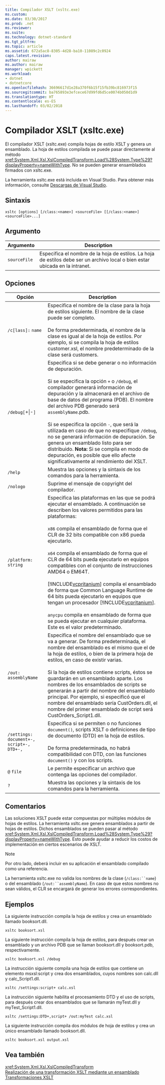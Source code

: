 ```yaml
---
title: Compilador XSLT (xsltc.exe)
ms.custom: 
ms.date: 03/30/2017
ms.prod: .net
ms.reviewer: 
ms.suite: 
ms.technology: dotnet-standard
ms.tgt_pltfrm: 
ms.topic: article
ms.assetid: 672a5ac8-8305-4d28-ba10-11089c2c0924
caps.latest.revision: 
author: mairaw
ms.author: mairaw
manager: wpickett
ms.workload:
- dotnet
- dotnetcore
ms.openlocfilehash: 36696617d1e28a370f6b15f15fb39bc816973f15
ms.sourcegitcommit: ba765893e3efcece67d99fd6d5ce0074b050d1d9
ms.translationtype: HT
ms.contentlocale: es-ES
ms.lasthandoff: 03/02/2018
---
```

# <a name="xslt-compiler-xsltcexe"></a>Compilador XSLT (xsltc.exe)
El compilador XSLT (xsltc.exe) compila hojas de estilo XSLT y genera un ensamblado. La hoja de estilos compilada se puede pasar directamente al método <xref:System.Xml.Xsl.XslCompiledTransform.Load%28System.Type%29?displayProperty=nameWithType>. No se pueden generar ensamblados firmados con xsltc.exe.  
  
 La herramienta xsltc.exe está incluida en Visual Studio. Para obtener más información, consulte [Descargas de Visual Studio](https://aka.ms/vsdownload?utm_source=mscom&utm_campaign=msdocs).  
  
## <a name="syntax"></a>Sintaxis  
  
```  
xsltc [options] [/class:<name>] <sourceFile> [[/class:<name>] <sourceFile>...]  
```  
  
## <a name="argument"></a>Argumento  
  
|Argumento|Description|  
|--------------|-----------------|  
|`sourceFile`|Especifica el nombre de la hoja de estilos. La hoja de estilos debe ser un archivo local o bien estar ubicada en la intranet.|  
  
## <a name="options"></a>Opciones  
  
|Opción|Description|  
|------------|-----------------|  
|`/c[lass]:` `name`|Especifica el nombre de la clase para la hoja de estilos siguiente. El nombre de la clase puede ser completo.<br /><br /> De forma predeterminada, el nombre de la clase es igual al de la hoja de estilos. Por ejemplo, si se compila la hoja de estilos customer.xsl, el nombre predeterminado de la clase será customers.|  
|`/debug[`+&#124;-`]`|Especifica si se debe generar o no información de depuración.<br /><br /> Si se especifica la opción `+` o `/debug`, el compilador generará información de depuración y la almacenará en el archivo de base de datos del programa (PDB). El nombre del archivo PDB generado será `assemblyName`.pdb.<br /><br /> Si se especifica la opción `-`, que será la utilizada en caso de que no especifique `/debug`, no se generará información de depuración. Se genera un ensamblado listo para ser distribuido. **Nota:** Si se compila en modo de depuración, es posible que ello afecte significativamente al rendimiento del XSLT.|  
|`/help`|Muestra las opciones y la sintaxis de los comandos para la herramienta.|  
|`/nologo`|Suprime el mensaje de copyright del compilador.|  
|`/platform:` `string`|Especifica las plataformas en las que se podrá ejecutar el ensamblado. A continuación se describen los valores permitidos para las plataformas:<br /><br /> `x86` compila el ensamblado de forma que el CLR de 32 bits compatible con x86 pueda ejecutarlo.<br /><br /> `x64` compila el ensamblado de forma que el CLR de 64 bits pueda ejecutarlo en equipos compatibles con el conjunto de instrucciones AMD64 o EM64T.<br /><br /> [!INCLUDE[vcpritanium](../../../../includes/vcpritanium-md.md)] compila el ensamblado de forma que Common Language Runtime de 64 bits pueda ejecutarlo en equipos que tengan un procesador [!INCLUDE[vcpritanium](../../../../includes/vcpritanium-md.md)].<br /><br /> `anycpu` compila en ensamblado de forma que se pueda ejecutar en cualquier plataforma. Este es el valor predeterminado.|  
|`/out:` `assemblyName`|Especifica el nombre del ensamblado que se va a generar. De forma predeterminada, el nombre del ensamblado es el mismo que el de la hoja de estilos, o bien de la primera hoja de estilos, en caso de existir varias.<br /><br /> Si la hoja de estilos contiene scripts, éstos se guardarán en un ensamblado aparte. Los nombres de los ensamblados de scripts se generarán a partir del nombre del ensamblado principal. Por ejemplo, si especificó que el nombre del ensamblado sería CustOrders.dll, el nombre del primer ensamblado de script será CustOrders_Script1.dll.|  
|`/settings:` `document+-, script+-, DTD+-,`|Especifica si se permiten o no funciones `document()`, scripts XSLT o definiciones de tipo de documento (DTD) en la hoja de estilos.<br /><br /> De forma predeterminada, no habrá compatibilidad con DTD, con las funciones `document()` y con los scripts.|  
|`@` `file`|Le permite especificar un archivo que contenga las opciones del compilador.|  
|`?`|Muestra las opciones y la sintaxis de los comandos para la herramienta.|  
  
## <a name="remarks"></a>Comentarios  
 Las soluciones XSLT puede estar compuestas por múltiples módulos de hojas de estilos. La herramienta xsltc.exe genera ensamblados a partir de hojas de estilos. Dichos ensamblados se pueden pasar al método <xref:System.Xml.Xsl.XslCompiledTransform.Load%28System.Type%29?displayProperty=nameWithType>. Esto puede ayudar a reducir los costos de implementación en ciertos escenarios de XSLT.  
  
> [!NOTE]
>  Por otro lado, deberá incluir en su aplicación el ensamblado compilado como una referencia.  
  
 La herramienta xsltc.exe no valida los nombres de la clase (`/class:``name`) o del ensamblado (`/out:``assemblyName`). En caso de que estos nombres no sean válidos, el CLR se encargará de generar los errores correspondientes.  
  
## <a name="examples"></a>Ejemplos  
 La siguiente instrucción compila la hoja de estilos y crea un ensamblado llamado booksort.dll.  
  
```  
xsltc booksort.xsl  
```  
  
 La siguiente instrucción compila la hoja de estilos, para después crear un ensamblado y un archivo PDB que se llaman booksort.dll y booksort.pdb, respectivamente.  
  
```  
xsltc booksort.xsl /debug  
```  
  
 La instrucción siguiente compila una hoja de estilos que contiene un elemento msxsl:script y crea dos ensamblados, cuyos nombres son calc.dll y calc_Script1.dll.  
  
```  
xsltc /settings:script+ calc.xsl  
```  
  
 La instrucción siguiente habilita el procesamiento DTD y el uso de scripts, para después crear dos ensamblados que se llamarán myTest.dll y myTest_Script1.dll.  
  
```  
xsltc /settings:DTD+,script+ /out:myTest calc.xsl  
```  
  
 La siguiente instrucción compila dos módulos de hoja de estilos y crea un único ensamblado llamado booksort.dll.  
  
```  
xsltc booksort.xsl output.xsl  
```  
  
## <a name="see-also"></a>Vea también  
 <xref:System.Xml.Xsl.XslCompiledTransform>  
 [Realización de una transformación XSLT mediante un ensamblado](../../../../docs/standard/data/xml/how-to-perform-an-xslt-transformation-by-using-an-assembly.md)  
 [Transformaciones XSLT](../../../../docs/standard/data/xml/xslt-transformations.md)
